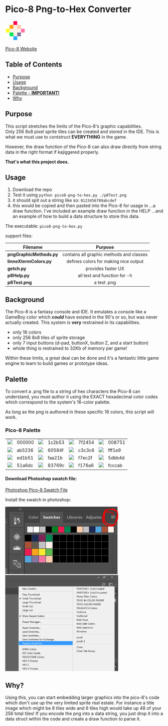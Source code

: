 # Pico-8 Png-to-Hex Converter
<img src="https://github.com/bretlinne/Linne-Dev-Prod/blob/master/resources/icons/pico8.png" alt="drawing" width="64"/> 

[Pico-8 Website](https://www.lexaloffle.com/pico-8.php "Go get Pico-8--only $15!")

<!---alternative way to display image using github markdown:--->

<!---![pico8](https://github.com/bretlinne/Linne-Dev-Prod/blob/master/resources/pico8.png)--->

## Table of Contents
* [Purpose](#Purpose)
* [Usage](#Usage)
* [Background](#Background)
* [Palette  - **IMPORTANT!**](#Palette)
* [Why](#Why)

## Purpose
This script stretches the limits of the Pico-8's graphic capabilities.  
Only 256 8x8 pixel sprite tiles can be created and stored in the IDE.  This is 
what we must use to contstruct **EVERYTHING** in the game.  

However, the draw function of the Pico-8 can also draw directly from string data
in the right format if kajiggered properly.  

**That's what this project does.**

## Usage
1) Download the repo
2) Test it using `python pico8-png-to-hex.py ./p8Test.png`
3) it should spit out a string like so: `0123456789abcdef`
4) this would be copied and then pasted into the Pico-8 for usage in 
...a draw function.  I've included an example draw function in the HELP
...and an example of how to build a data structure to store this data.

The executable: `pico8-png-to-hex.py`

support files:

| Filename              | Purpose                                  |
| --------------------- |:----------------------------------------:|
| **pngGraphicMethods.py**  | contains all graphic methods and classes |
| **linneXtermColors.py**   | defines colors for making nice output    |
| **getch.py**              | provides faster UX                       |
| **p8Help.py**             | all text and function for -h             |
| **p8Test.png**        | a test .png                              |

## Background
The Pico-8 is a fantasy console and IDE.  It emulates a console like a GameBoy 
color which **_could_** have existed in the 90's or so, but was never actually 
created.  This system is **very** restrained in its capabilities.  

* only 16 colors
* only 256 8x8 tiles of sprite storage
* only 7 input buttons (d-pad, buttonX, button Z, and a start button)
* whole thing is restrained to 32Kb of memory per game!

Within these limits, a great deal can be done and it's a fantastic little game engine
to learn to build games or prototype ideas.

## Palette
To convert a .png file to a string of hex characters the Pico-8 can understand, 
you must author it using the EXACT hexadecimal color codes which correspond to
the system's 16-color palette.  

As long as the png is authored in these specific 16 colors, this script will work.

### Pico-8 Palette

|        |        |        |        |        |        |        |        |
|:------:|:-------|:------:|:-------|:------:|:-------|:------:|:-------|
| ![](https://placehold.it/15/000000?text=+)|000000  | ![](https://placehold.it/15/1c2b53?text=+)|1c2b53  | ![](https://placehold.it/15/7f2454?text=+)|7f2454  | ![](https://placehold.it/15/008751?text=+)|008751  |
| ![](https://placehold.it/15/ab5236?text=+)|ab5236  | ![](https://placehold.it/15/60584f?text=+)|60584f  | ![](https://placehold.it/15/c3c3c6?text=+)|c3c3c6  | ![](https://placehold.it/15/fff1e9?text=+)|fff1e9  |
| ![](https://placehold.it/15/ed1b51?text=+)|ed1b51  | ![](https://placehold.it/15/faa21b?text=+)|faa21b  | ![](https://placehold.it/15/f7ec2f?text=+)|f7ec2f  | ![](https://placehold.it/15/5dbb4d?text=+)|5dbb4d  |
| ![](https://placehold.it/15/51a6dc?text=+)|51a6dc  | ![](https://placehold.it/15/83769c?text=+)|83769c  | ![](https://placehold.it/15/f176a6?text=+)|f176a6  | ![](https://placehold.it/15/fcccab?text=+)|fcccab  |

#### Download Photoshop swatch file:
[Photoshop Pico-8 Swatch File](https://drive.google.com/open?id=1CbiOMOtlxwxnVHDyOTP-InKKue_xtE3y)

Install the swatch in photoshop:

<img src="https://github.com/bretlinne/Linne-Dev-Prod/blob/master/resources/psHow01.PNG" alt="drawing" width="360"/> 
<img src="https://github.com/bretlinne/Linne-Dev-Prod/blob/master/resources/psHow02.png" alt="drawing" width="360"/> 


## Why?
Using this, you can start embedding larger graphics into the pico-8's code
which don't use up the very limited sprite real estate.  For instance a title
image which might be 8 tiles wide and 6 tiles high would take up 48 of your 
256 total tiles!  If you encode the png into a data string, you just drop it 
into a data struct within the code and create a draw function to parse it.
